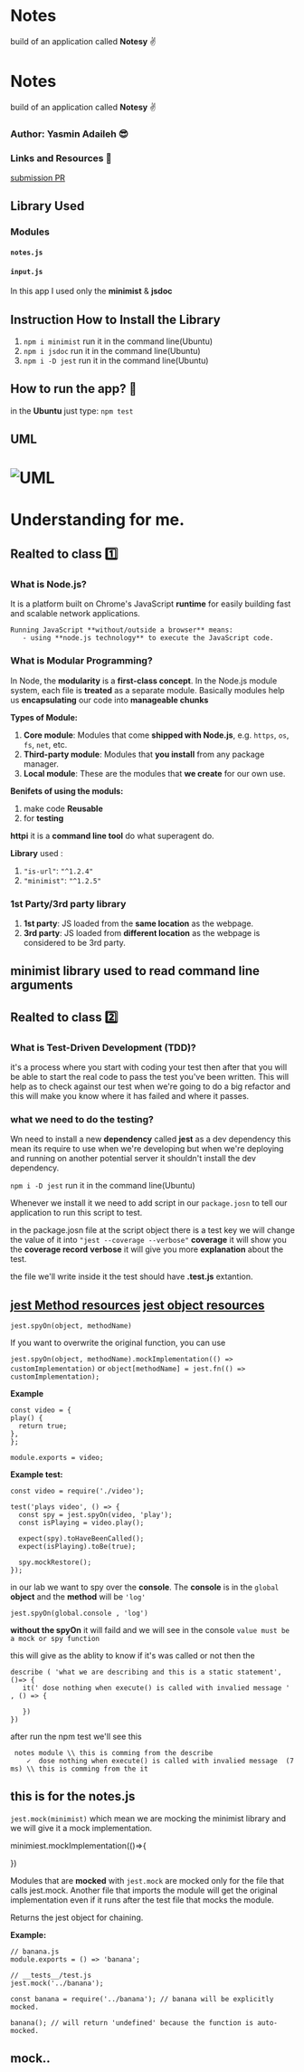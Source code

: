 # Notes

build of an application called **Notesy** :v:


# Notes

build of an application called **Notesy** :v:

### Author: Yasmin Adaileh :sunglasses:

### Links and Resources :paperclip:

[submission PR](https://github.com/yasmin-401-advanced-javascript/notes/pull/2)

## Library Used

### Modules

#### `notes.js`

#### `input.js`

In this app I used only the **minimist** & **jsdoc**

## Instruction How to Install the Library

1. `npm i minimist` run it in the command line(Ubuntu)
1. `npm i jsdoc` run it in the command line(Ubuntu)
1. `npm i -D jest` run it in the command line(Ubuntu)


## How to run the app? :runner:

in the **Ubuntu** just type:
`npm test`

## UML

# ![UML](urm.png)

# Understanding for me.

## Realted to class :one:

### What is Node.js?

It is a platform built on Chrome's JavaScript **runtime** for easily building fast and scalable network applications.

```
Running JavaScript **without/outside a browser** means:
   - using **node.js technology** to execute the JavaScript code.
```

### What is Modular Programming?

In Node, the **modularity** is a **first-class concept**. In the Node.js module system, each file is **treated** as a separate module. Basically modules help us **encapsulating** our code into **manageable chunks**

**Types of Module:**

1. **Core module**: Modules that come **shipped with Node.js**, e.g. `https`, `os`, `fs`, `net`, etc.
1. **Third-party module**: Modules that **you install** from any package manager.
1. **Local module**: These are the modules that **we create** for our own use.

**Benifets of using the moduls:**

1. make code **Reusable**
1. for **testing**

**httpi** it is a **command line tool** do what superagent do.

**Library** used :

1. `"is-url"`: `"^1.2.4"`
2. `"minimist"`: `"^1.2.5"`

### 1st Party/3rd party library

1. **1st party**: JS loaded from the **same location** as the webpage.
1. **3rd party**: JS loaded from **different location** as the webpage is considered to be 3rd party.

**minimist library** used to read command line arguments
----------------------------------
## Realted to class :two:

### What is Test-Driven Development (TDD)?

it's a process where you start with coding your test then after that you will be able to start the real code to pass the test you've been written. This will help as to check against our test when we're going to do a big refactor and this will make you know where it has failed and where it passes.

### what we need to do the testing?

Wn need to install a new **dependency** called **jest** as a dev dependency this mean its require to use when we're developing but when we're deploying and running on another potential server it shouldn't install the dev dependency.

`npm i -D jest` run it in the command line(Ubuntu)

Whenever we install it we need to add script in our `package.josn` to tell our application to run this script to test.

in the package.josn file at the script object there is a test key we will change the value of it into
`"jest --coverage --verbose"`
**coverage** it will show you the **coverage record**
**verbose** it will give you more **explanation** about the test.

the file we'll write inside it the test should have **.test.js** extantion.

[jest Method resources](https://jestjs.io/docs/en/expect)
[jest object resources](https://jestjs.io/docs/en/jest-object)
-----------------------------------------------------

`jest.spyOn(object, methodName)`

If you want to overwrite the original function, you can use

`jest.spyOn(object, methodName).mockImplementation(() => customImplementation)`
or
`object[methodName] = jest.fn(() => customImplementation);`

**Example**

```
const video = {
play() {
  return true;
},
};

module.exports = video;
```

**Example test:**

```
const video = require('./video');

test('plays video', () => {
  const spy = jest.spyOn(video, 'play');
  const isPlaying = video.play();

  expect(spy).toHaveBeenCalled();
  expect(isPlaying).toBe(true);

  spy.mockRestore();
});
```
in our lab we want to spy over the **console**. The **console** is in the `global` **object** and the **method** will be `'log'`

`jest.spyOn(global.console , 'log')`

**without the spyOn** it will faild and we will see in the console 
`value must be  a mock or spy function`

this will give as the ablity to know if it's was called or not
then the 
```
describe ( 'what we are describing and this is a static statement', ()=> { 
   it(' dose nothing when execute() is called with invalied message ' , () => {

   })
})
```
after run the npm test we'll see this 
```
 notes module \\ this is comming from the describe
    ✓  dose nothing when execute() is called with invalied message  (7 ms) \\ this is comming from the it
```
this is for the notes.js
-----------------------------------------

`jest.mock(minimist)` 
which mean we are mocking the minimist library and we will give it a mock implementation.

minimiest.mockImplementation(()=>{

})

Modules that are **mocked** with `jest.mock` are mocked only for the file that calls jest.mock. Another file that imports the module will get the original implementation even if it runs after the test file that mocks the module.

Returns the jest object for chaining.

**Example:**
```
// banana.js
module.exports = () => 'banana';

// __tests__/test.js
jest.mock('../banana');

const banana = require('../banana'); // banana will be explicitly mocked.

banana(); // will return 'undefined' because the function is auto-mocked.
```
mock..
---------------------------------------------------

